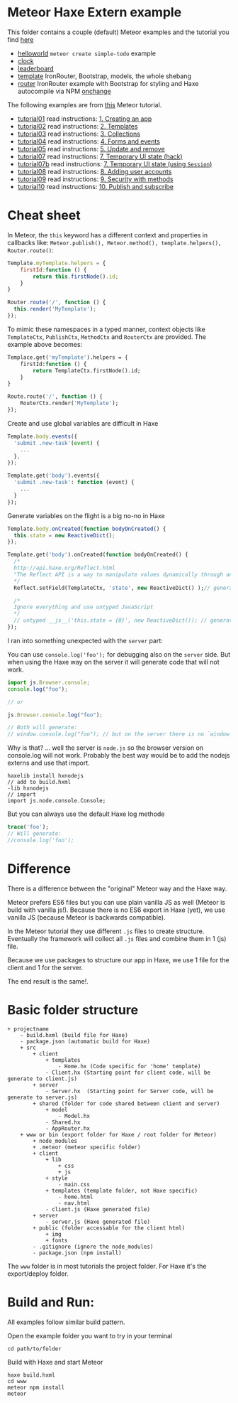 # Meteor Haxe Extern example

This folder contains a couple (default) Meteor examples and the tutorial you find [here](https://www.meteor.com/tutorials/blaze/creating-an-app)

- [helloworld](helloworld) `meteor create simple-todo` example
- [clock](clock)
- [leaderboard](leaderboard)
- [template](template) IronRouter, Bootstrap, models, the whole shebang
- [router](router) IronRouter example with Bootstrap for styling and Haxe autocompile via NPM [onchange](https://www.npmjs.com/package/onchange)


The following examples are from [this](https://www.meteor.com/tutorials/blaze/creating-an-app) Meteor tutorial.

- [tutorial01](tutorial01)  read instructions: [1. Creating an app](https://www.meteor.com/tutorials/blaze/creating-an-app)
- [tutorial02](tutorial02)  read instructions: [2. Templates](https://www.meteor.com/tutorials/blaze/templates)
- [tutorial03](tutorial03)  read instructions: [3. Collections](https://www.meteor.com/tutorials/blaze/collections)
- [tutorial04](tutorial04)  read instructions: [4. Forms and events](https://www.meteor.com/tutorials/blaze/forms-and-events)
- [tutorial05](tutorial05)  read instructions: [5. Update and remove](https://www.meteor.com/tutorials/blaze/update-and-remove)
- [tutorial07](tutorial07)  read instructions: [7. Temporary UI state (hack)](https://www.meteor.com/tutorials/blaze/temporary-ui-state)
- [tutorial07b](tutorial07b) read instructions: [7. Temporary UI state (using `Session`)](https://www.meteor.com/tutorials/blaze/temporary-ui-state)
- [tutorial08](tutorial08)  read instructions: [8. Adding user accounts](https://www.meteor.com/tutorials/blaze/adding-user-accounts)
- [tutorial09](tutorial09)  read instructions: [9. Security with methods](https://www.meteor.com/tutorials/blaze/security-with-methods)
- [tutorial10](tutorial10)  read instructions: [10. Publish and subscribe](https://www.meteor.com/tutorials/blaze/publish-and-subscribe)


# Cheat sheet

In Meteor, the `this` keyword has a different context and properties in callbacks like: `Meteor.publish(), Meteor.method(), template.helpers(), Router.route()`:

```javascript
Template.myTemplate.helpers = {
	firstId:function () {
		return this.firstNode().id;
	}
}

Router.route('/', function () {
  this.render('MyTemplate');
});
```

To mimic these namespaces in a typed manner, context objects like `TemplateCtx`, `PublishCtx`, `MethodCtx` and `RouterCtx` are provided. The example above becomes:

```haxe
Templace.get('myTemplate').helpers = {
	firstId:function () {
		return TemplateCtx.firstNode().id;
	}
}

Route.route('/', function () {
	RouterCtx.render('MyTemplate');
});
```

Create and use global variables are difficult in Haxe

```javascript
Template.body.events({
  'submit .new-task'(event) {
    ...
  },
});
```

```haxe
Template.get('body').events({
  'submit .new-task': function (event) {
    ...
  }
});

```

Generate variables on the flight is a big no-no in Haxe

```javascript
Template.body.onCreated(function bodyOnCreated() {
  this.state = new ReactiveDict();
});
```

```haxe
Template.get('body').onCreated(function bodyOnCreated() {
  /*
  http://api.haxe.org/Reflect.html
  "The Reflect API is a way to manipulate values dynamically through an abstract interface in an untyped manner. Use with care."
  */
  Reflect.setField(TemplateCtx, 'state', new ReactiveDict() );// generates: this["state"] = new ReactiveDict();

  /*
  Ignore everything and use untyped JavaScript
  */
  // untyped __js__('this.state = {0}', new ReactiveDict()); // generates: this.state = new ReactiveDict();
});
```

I ran into something unexpected with the `server` part:

You can use `console.log('foo');` for debugging also on the `server` side.
But when using the Haxe way on the server it will generate code that will not work.

```javascript
import js.Browser.console;
console.log("foo");

// or

js.Browser.console.log("foo");

// Both will generate:
// window.console.log("foo"); // but on the server there is no `window`
```

Why is that? ... well the server is `node.js` so the browser version on console.log will not work.
Probably the best way would be to add the nodejs externs and use that import.

```
haxelib install hxnodejs
// add to build.hxml
-lib hxnodejs
// import
import js.node.console.Console;
```


But you can always use the default Haxe log methode

```haxe
trace('foo');
// Will generate:
//console.log('foo');
```



# Difference

There is a difference between the "original" Meteor way and the Haxe way.

Meteor prefers ES6 files but you can use plain vanilla JS as well (Meteor is build with vanilla js!).
Because there is no ES6 export in Haxe (yet), we use vanilla JS (because Meteor is backwards compatible).

In the Meteor tutorial they use different `.js` files to create structure.
Eventually the framework will collect all `.js` files and combine them in 1 (js) file.

Because we use packages to structure our app in Haxe, we use 1 file for the client and 1 for the server.

The end result is the same!.



# Basic folder structure

```
+ projectname
	- build.hxml (build file for Haxe)
	- package.json (automatic build for Haxe)
	+ src
		+ client
			+ templates
				- Home.hx (Code specific for 'home' template)
			- Client.hx (Starting point for client code, will be generate to client.js)
		+ server
			- Server.hx  (Starting point for Server code, will be generate to server.js)
		+ shared (folder for code shared between client and server)
			+ model
				- Model.hx
			- Shared.hx
			- AppRouter.hx
	+ www or bin (export folder for Haxe / root folder for Meteor)
		+ node_modules
		+ .meteor (meteor specific folder)
		+ client
			+ lib
				+ css
				+ js
			+ style
				- main.css
			+ templates (template folder, not Haxe specific)
				- home.html
				- nav.html
			- client.js (Haxe generated file)
		+ server
			- server.js (Haxe generated file)
		+ public (folder accessable for the client html)
			+ img
			+ fonts
		- .gitignore (ignore the node_modules)
		- package.json (npm install)
```

The `www` folder is in most tutorials the project folder.
For Haxe it's the export/deploy folder.



# Build and Run:

All examples follow similar build pattern.

Open the example folder you want to try in your terminal

`cd path/to/folder`

Build with Haxe and start Meteor

```
haxe build.hxml
cd www
meteor npm install
meteor
```